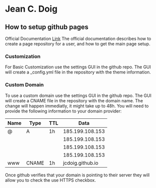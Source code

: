 # Jean C. Doig

## How to setup github pages

Official Documentation [Link](https://pages.github.com/)
The official documentation describes how to create a page repository for a user, and how to get the main page setup.

### Customization

For Basic Customization use the settings GUI in the github repo. The GUI will create a _config.yml file in the repository with the theme information.

### Custom Domain

To use a custom domain use the settings GUI in the github repo. The GUI will create a CNAME file in the repository with the domain name. The change will happen immediatly, it might take up to 48h. You will need to provide the following information to your domain provider:

| Name            | Type  | TTL | Data             |
|-----------------|-------|-----|------------------|
| @               | A     | 1h  | 185.199.108.153  |
|                 |       |     | 185.199.108.153  |
|                 |       |     | 185.199.108.153  |
|                 |       |     | 185.199.108.153  |
| www             | CNAME | 1h  | jcdoig.github.io |

Once github verifies that your domain is pointing to their server they will allow you to check the use HTTPS checkbox.
